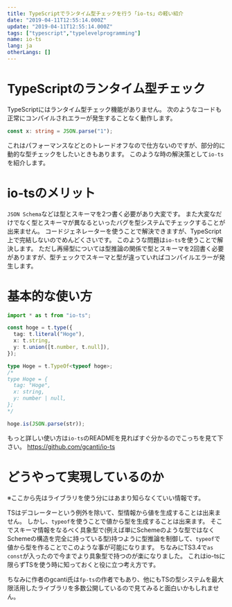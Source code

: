 ```yaml
---
title: TypeScriptでランタイム型チェックを行う「io-ts」の軽い紹介
date: "2019-04-11T12:55:14.000Z"
update: "2019-04-11T12:55:14.000Z"
tags: ["typescript","typelevelprogramming"]
name: io-ts
lang: ja
otherLangs: []
---
```

# TypeScriptのランタイム型チェック
TypeScriptにはランタイム型チェック機能がありません。
次のようなコードも正常にコンパイルされエラーが発生することなく動作します。

```ts
const x: string = JSON.parse("1");
```

これはパフォーマンスなどとのトレードオフなので仕方ないのですが、部分的に動的な型チェックをしたいときもあります。
このような時の解決策として`io-ts`を紹介します。

# io-tsのメリット
`JSON Schema`などは型とスキーマを2つ書く必要があり大変です。
また大変なだけでなく型とスキーマが異なるといったバグを型システムでチェックすることが出来ません。
コードジェネレーターを使うことで解決できますが、TypeScript上で完結しないのでめんどくさいです。
このような問題は`io-ts`を使うことで解決します。
ただし再帰型については型推論の関係で型とスキーマを2回書く必要がありますが、型チェックでスキーマと型が違っていればコンパイルエラーが発生します。

# 基本的な使い方
```ts
import * as t from "io-ts";

const hoge = t.type({
  tag: t.literal("Hoge"),
  x: t.string,
  y: t.union([t.number, t.null]),
});

type Hoge = t.TypeOf<typeof hoge>;
/*
type Hoge = {
  tag: "Hoge",
  x: string,
  y: number | null,
};
*/

hoge.is(JSON.parse(str));
```

もっと詳しい使い方は`io-ts`のREADMEを見ればすぐ分かるのでこっちを見て下さい。
https://github.com/gcanti/io-ts

# どうやって実現しているのか
※ここから先はライブラリを使う分にはあまり知らなくていい情報です。

TSはデコレーターという例外を除いて、型情報から値を生成することは出来ません。
しかし、`typeof`を使うことで値から型を生成することは出来ます。
そこでスキーマ情報をなるべく具象型で(例えば単にSchemeのような型ではなくSchemeの構造を完全に持っている型)持つように型推論を制御して、`typeof`で値から型を作ることでこのような事が可能になります。
ちなみにTS3.4で`as const`が入ったので今までより具象型で持つのが楽になりました。
これはio-tsに限らずTSを使う時に知っておくと役に立つ考え方です。

ちなみに作者のgcanti氏は`fp-ts`の作者でもあり、他にもTSの型システムを最大限活用したライブラリを多数公開しているので見てみると面白いかもしれません。
